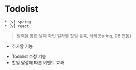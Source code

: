 # Todolist
```shell
* [v] spring
* [v] react
```

> 달력을 통한 날짜 확인
> 일자별 할일 등록, 삭제(Spring, DB 연동)

+ 추가할 기능
- Todolist 수정 기능
- 할일 달성에 따른 이벤트 효과

